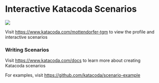 # Interactive Katacoda Scenarios

[![](http://shields.katacoda.com/katacoda/mottendorfer-tgm/count.svg)](https://www.katacoda.com/mottendorfer-tgm "Get your profile on Katacoda.com")

Visit https://www.katacoda.com/mottendorfer-tgm to view the profile and interactive scenarios

### Writing Scenarios
Visit https://www.katacoda.com/docs to learn more about creating Katacoda scenarios

For examples, visit https://github.com/katacoda/scenario-example
